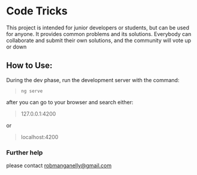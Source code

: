 # Code Tricks
This project is intended for junior developers or students, but can be used for anyone. It provides common problems and its solutions. Everybody can collaborate and submit their own solutions, and the community will vote up or down 

## How to Use:
During the dev phase, run the development server with the command:
 > `ng serve`

after you can go to your browser and search either:
> 127.0.0.1:4200

or

> localhost:4200

### Further help
please contact robmanganelly@gmail.com
